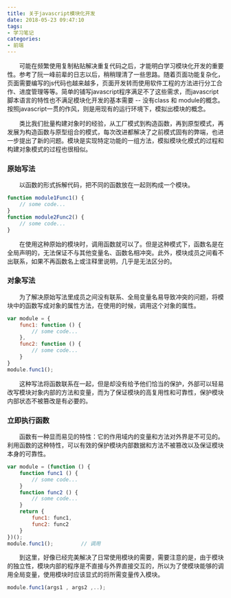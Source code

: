 ```yaml
---
title: 关于javascript模块化开发
date: 2018-05-23 09:47:10
tags:
- 学习笔记
categories: 
- 前端
---
```


&emsp;&emsp;可能在频繁使用复制粘贴解决重复代码之后，才能明白学习模块化开发的重要性。参考了阮一峰前辈的日志以后，稍稍理清了一些思路。随着页面功能复杂化，页面需要编写的js代码也越来越多，页面开发转而使用软件工程的方法进行分工合作、进度管理等等。简单的铺写javascript程序满足不了这些需求，而javascript脚本语言的特性也不满足模块化开发的基本需要 -- 没有class 和 module的概念。按照javascript一贯的作风，则是用现有的运行环境下，模拟出模块的概念。

&emsp;&emsp;类比我们批量构建对象时的经验，从工厂模式到构造函数，再到原型模式，再发展为构造函数与原型组合的模式，每次改进都解决了之前模式固有的弊端，也进一步提出了新的问题。模块是实现特定功能的一组方法，模拟模块化模式的过程和构建对象模式的过程也很相似。
###  原始写法
&emsp;&emsp;以函数的形式拆解代码，把不同的函数放在一起则构成一个模块。

```javascript
function module1Func1() {
    // some code...
}
function module2Func2() {
    // some code...
}
```

&emsp;&emsp;在使用这种原始的模块时，调用函数就可以了。但是这种模式下，函数名是在全局声明的，无法保证不与其他变量名、函数名相冲突。此外，模块成员之间看不出联系，如果不再函数名上或注释里说明，几乎是无法区分的。

### 对象写法

&emsp;&emsp;为了解决原始写法里成员之间没有联系、全局变量名易导致冲突的问题，将模块中的函数写成对象的属性方法，在使用的时候，调用这个对象的属性。

```javascript
var module = {
    func1: function () {
        // some code...
    },
    func2: function () {
        // some code...
    }
}
module.func1();
```

&emsp;&emsp;这种写法将函数联系在一起，但是却没有给予他们恰当的保护，外部可以轻易改写模块对象内部的方法和变量，而为了保证模块的高复用性和可靠性，保护模块内部状态不被篡改是有必要的。

### 立即执行函数

&emsp;&emsp;函数有一种显而易见的特性：它的作用域内的变量和方法对外界是不可见的。利用函数的这种特性，可以有效的保护模块内部数据和方法不被篡改以及保证模块本身的可靠性。

```javascript
var module = (function () {
    function func1 () {
        // some code...
    }
    function func2 () {
        // some code...
    }
    return {
        func1: func1,
        func2: func2
    }
})();
module.func1();			// 调用
```

&emsp;&emsp;到这里，好像已经完美解决了日常使用模块的需要，需要注意的是，由于模块的独立性，模块内部的程序是不直接与外界直接交互的，所以为了使模块能够的调用全局变量，使用模块时应该显式的将所需变量传入模块。

```javascript
module.func1(args1 , args2 ,..);
```

